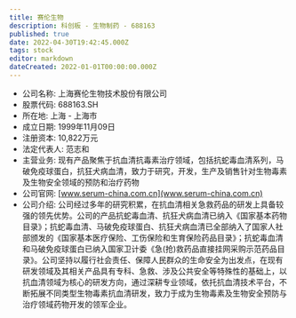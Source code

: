 ```yaml
---
title: 赛伦生物
description: 科创板 - 生物制药 - 688163
published: true
date: 2022-04-30T19:42:45.000Z
tags: stock
editor: markdown
dateCreated: 2022-01-01T00:00:00.000Z
---
```


- 公司名称: 上海赛伦生物技术股份有限公司
- 股票代码: 688163.SH
- 所在地: 上海 - 上海市
- 成立日期: 1999年11月09日
- 注册资本: 10,822万元
- 法定代表人: 范志和
- 主营业务: 现有产品聚焦于抗血清抗毒素治疗领域，包括抗蛇毒血清系列，马破免疫球蛋白，抗狂犬病血清，致力于研究，开发，生产及销售针对生物毒素及生物安全领域的预防和治疗药物
- 公司官网: [www.serum-china.com.cn](www.serum-china.com.cn)
- 公司介绍: 公司经过多年的研究积累，在抗血清相关急救药品的研发上具备较强的领先优势。公司的产品抗蛇毒血清、抗狂犬病血清已纳入《国家基本药物目录》；抗蛇毒血清、马破免疫球蛋白、抗狂犬病血清已全部纳入了国家人社部颁发的《国家基本医疗保险、工伤保险和生育保险药品目录》；抗蛇毒血清和马破免疫球蛋白已纳入国家卫计委《急(抢)救药品直接挂网采购示范药品目录》。公司坚持以履行社会责任、保障人民群众的生命安全为出发点，在现有研发领域及其相关产品具有专科、急救、涉及公共安全等特殊性的基础上，以抗血清领域为核心的研发方向，通过深耕专业领域，依托抗血清技术平台，不断拓展不同类型生物毒素抗血清研发，致力于成为生物毒素及生物安全预防与治疗领域药物开发的领军企业。


